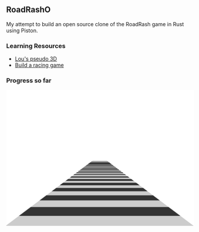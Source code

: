 ## RoadRashO
My attempt to build an open source clone of the RoadRash game in Rust using Piston.

### Learning Resources
* [Lou's pseudo 3D](http://www.extentofthejam.com/pseudo/)
* [Build a racing game](http://codeincomplete.com/posts/javascript-racer/)

### Progress so far

![progress](https://github.com/nifey/RoadRashO/blob/master/progress.gif)
